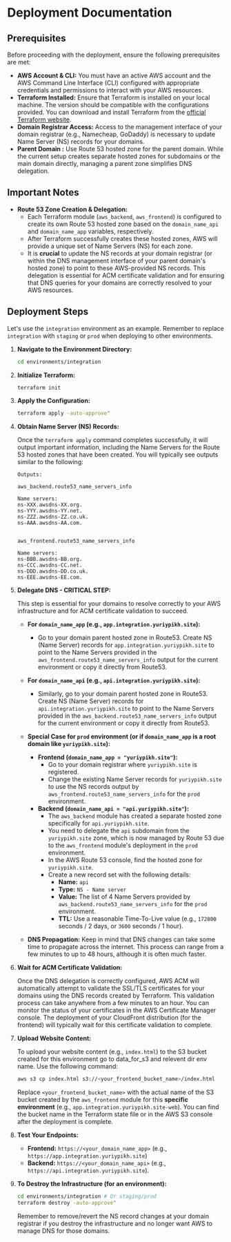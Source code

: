 # Deployment Documentation

## Prerequisites

Before proceeding with the deployment, ensure the following prerequisites are met:

* **AWS Account & CLI:** You must have an active AWS account and the AWS Command Line Interface (CLI) configured with appropriate credentials and permissions to interact with your AWS resources.
* **Terraform Installed:** Ensure that Terraform is installed on your local machine. The version should be compatible with the configurations provided. You can download and install Terraform from the [official Terraform website](https://www.terraform.io/downloads).
* **Domain Registrar Access:** Access to the management interface of your domain registrar (e.g., Namecheap, GoDaddy) is necessary to update Name Server (NS) records for your domains.
* **Parent Domain :** Use Route 53 hosted zone for the parent domain. While the current setup creates separate hosted zones for subdomains or the main domain directly, managing a parent zone simplifies DNS delegation.

## Important Notes

* **Route 53 Zone Creation & Delegation:**
    * Each Terraform module (`aws_backend`, `aws_frontend`) is configured to create its own Route 53 hosted zone based on the `domain_name_api` and `domain_name_app` variables, respectively.
    * After Terraform successfully creates these hosted zones, AWS will provide a unique set of Name Servers (NS) for each zone.
    * It is **crucial** to update the NS records at your domain registrar (or within the DNS management interface of your parent domain's hosted zone) to point to these AWS-provided NS records. This delegation is essential for ACM certificate validation and for ensuring that DNS queries for your domains are correctly resolved to your AWS resources.

## Deployment Steps

Let's use the `integration` environment as an example. Remember to replace `integration` with `staging` or `prod` when deploying to other environments.

1.  **Navigate to the Environment Directory:**

    ```bash
    cd environments/integration
    ```

2.  **Initialize Terraform:**

    ```bash
    terraform init
    ```

3.  **Apply the Configuration:**

    ```bash
    terraform apply -auto-approve"
    ```

4.  **Obtain Name Server (NS) Records:**

    Once the `terraform apply` command completes successfully, it will output important information, including the Name Servers for the Route 53 hosted zones that have been created. You will typically see outputs similar to the following:

    ```text
    Outputs:

    aws_backend.route53_name_servers_info

    Name servers:
    ns-XXX.awsdns-XX.org.
    ns-YYY.awsdns-YY.net.
    ns-ZZZ.awsdns-ZZ.co.uk.
    ns-AAA.awsdns-AA.com.


    aws_frontend.route53_name_servers_info

    Name servers:
    ns-BBB.awsdns-BB.org.
    ns-CCC.awsdns-CC.net.
    ns-DDD.awsdns-DD.co.uk.
    ns-EEE.awsdns-EE.com.
    ```

5.  **Delegate DNS - CRITICAL STEP:**

    This step is essential for your domains to resolve correctly to your AWS infrastructure and for ACM certificate validation to succeed.

    * **For `domain_name_app` (e.g., `app.integration.yuriypikh.site`):**
        * Go to your domain parent hosted zone in Route53. Create NS (Name Server) records for `app.integration.yuriypikh.site` to point to the Name Servers provided in the `aws_frontend.route53_name_servers_info` output for the current environment or copy it directly from Route53.

    * **For `domain_name_api` (e.g., `api.integration.yuriypikh.site`):**
        * Similarly, go to your domain parent hosted zone in Route53. Create NS (Name Server) records for `api.integration.yuriypikh.site` to point to the Name Servers provided in the `aws_backend.route53_name_servers_info` output for the current environment or copy it directly from Route53.

    * **Special Case for `prod` environment (or if `domain_name_app` is a root domain like `yuriypikh.site`):**
        * **Frontend (`domain_name_app = "yuriypikh.site"`):**
            * Go to your domain registrar where `yuriypikh.site` is registered.
            * Change the existing Name Server records for `yuriypikh.site` to use the NS records output by `aws_frontend.route53_name_servers_info` for the `prod` environment.
        * **Backend (`domain_name_api = "api.yuriypikh.site"`):**
            * The `aws_backend` module has created a separate hosted zone specifically for `api.yuriypikh.site`.
            * You need to delegate the `api` subdomain from the `yuriypikh.site` zone, which is now managed by Route 53 due to the `aws_frontend` module's deployment in the `prod` environment.
            * In the AWS Route 53 console, find the hosted zone for `yuriypikh.site`.
            * Create a new record set with the following details:
                * **Name:** `api`
                * **Type:** `NS - Name server`
                * **Value:** The list of 4 Name Servers provided by `aws_backend.route53_name_servers_info` for the `prod` environment.
                * **TTL:** Use a reasonable Time-To-Live value (e.g., `172800` seconds / 2 days, or `3600` seconds / 1 hour).

    * **DNS Propagation:** Keep in mind that DNS changes can take some time to propagate across the internet. This process can range from a few minutes to up to 48 hours, although it is often much faster.

6.  **Wait for ACM Certificate Validation:**

    Once the DNS delegation is correctly configured, AWS ACM will automatically attempt to validate the SSL/TLS certificates for your domains using the DNS records created by Terraform. This validation process can take anywhere from a few minutes to an hour. You can monitor the status of your certificates in the AWS Certificate Manager console. The deployment of your CloudFront distribution (for the frontend) will typically wait for this certificate validation to complete.

7.  **Upload Website Content:**

    To upload your website content (e.g., `index.html`) to the S3 bucket created for this environment go to data_for_s3 and relevent dir env name. Use the following command:

    ```bash
    aws s3 cp index.html s3://<your_frontend_bucket_name>/index.html
    ```

    Replace `<your_frontend_bucket_name>` with the actual name of the S3 bucket created by the `aws_frontend` module for this **specific environment** (e.g., `app.integration.yuriypikh.site-web`). You can find the bucket name in the Terraform state file or in the AWS S3 console after the deployment is complete.


8.  **Test Your Endpoints:**

    * **Frontend:** `https://<your_domain_name_app>` (e.g., `https://app.integration.yuriypikh.site`)
    * **Backend:** `https://<your_domain_name_api>` (e.g., `https://api.integration.yuriypikh.site`). 

9. **To Destroy the Infrastructure (for an environment):**

    ```bash
    cd environments/integration # Or staging/prod
    terraform destroy -auto-approve"
    ```

    Remember to remove/revert the NS record changes at your domain registrar if you destroy the infrastructure and no longer want AWS to manage DNS for those domains.